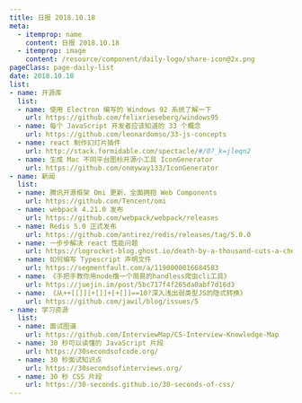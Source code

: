 ```yaml
---
title: 日报 2018.10.18
meta:
  - itemprop: name
    content: 日报 2018.10.18
  - itemprop: image
    content: /resource/component/daily-logo/share-icon@2x.png
pageClass: page-daily-list
date: 2018.10.18
list:
- name: 开源库
  list:
  - name: 使用 Electron 编写的 Windows 92 系统了解一下
    url: https://github.com/felixrieseberg/windows95
  - name: 每个 JavaScript 开发者应该知道的 33 个概念
    url: https://github.com/leonardomso/33-js-concepts
  - name: react 制作幻灯片插件
    url: http://stack.formidable.com/spectacle/#/0?_k=jleqn2
  - name: 生成 Mac 不同平台图标开源小工具 IconGenerator
    url: https://github.com/onmyway133/IconGenerator
- name: 新闻
  list:
  - name: 腾讯开源框架 Omi 更新，全面拥抱 Web Components
    url: https://github.com/Tencent/omi
  - name: webpack 4.21.0 发布
    url: https://github.com/webpack/webpack/releases
  - name: Redis 5.0 正式发布
    url: https://github.com/antirez/redis/releases/tag/5.0.0
  - name: 一步步解决 react 性能问题
    url: https://logrocket-blog.ghost.io/death-by-a-thousand-cuts-a-checklist-for-eliminating-common-react-performance-issues/
  - name: 如何编写 Typescript 声明文件
    url: https://segmentfault.com/a/1190000016684583
  - name: 《手把手教你用node撸一个简易的handless爬虫cli工具》
    url: https://juejin.im/post/5bc717f4f265da0abf7d16d3
  - name: 《从++[[]][+[]]+[+[]]==10?深入浅出弱类型JS的隐式转换》
    url: https://github.com/jawil/blog/issues/5
- name: 学习资源
  list:
  - name: 面试图谱
    url: https://github.com/InterviewMap/CS-Interview-Knowledge-Map
  - name: 30 秒可以读懂的 JavaScript 片段
    url: https://30secondsofcode.org/
  - name: 30 秒面试知识点
    url: https://30secondsofinterviews.org/
  - name: 30 秒 CSS 片段
    url: https://30-seconds.github.io/30-seconds-of-css/
---
```


<daily-list v-bind="$page.frontmatter"/>
